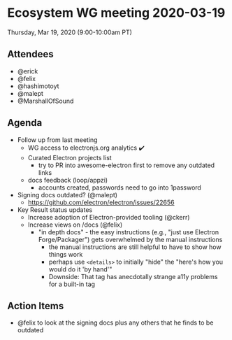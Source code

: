 # Ecosystem WG meeting 2020-03-19

Thursday, Mar 19, 2020 (9:00-10:00am PT)

## Attendees

* @erick
* @felix
* @hashimotoyt
* @malept
* @MarshallOfSound 

## Agenda

* Follow up from last meeting
  * WG access to electronjs.org analytics :heavy_check_mark: 
  * Curated Electron projects list
    * try to PR into awesome-electron first to remove any outdated links
  * docs feedback (loop/appzi)
    * accounts created, passwords need to go into 1password
* Signing docs outdated? (@malept)
  * https://github.com/electron/electron/issues/22656
* Key Result status updates
  * Increase adoption of Electron-provided tooling (@ckerr)
  * Increase views on /docs (@felix)
    * "in depth docs" - the easy instructions (e.g., "just use Electron Forge/Packager") gets overwhelmed by the manual instructions
      * the manual instructions are still helpful to have to show how things work
      * perhaps use `<details>` to initially "hide" the "here's how you would do it 'by hand'"
      * Downside: That tag has anecdotally strange a11y problems for a built-in tag

## Action Items

* @felix to look at the signing docs plus any others that he finds to be outdated
